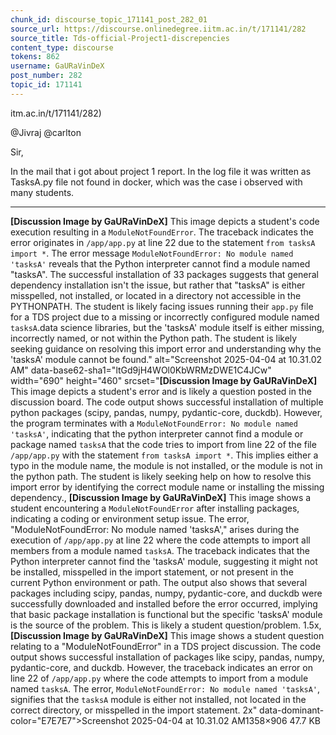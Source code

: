 ```yaml
---
chunk_id: discourse_topic_171141_post_282_01
source_url: https://discourse.onlinedegree.iitm.ac.in/t/171141/282
source_title: Tds-official-Project1-discrepencies
content_type: discourse
tokens: 862
username: GaURaVinDeX
post_number: 282
topic_id: 171141
---
```


itm.ac.in/t/171141/282)

@Jivraj @carlton

Sir,

In the mail that i got about project 1 report. In the log file it was written as TasksA.py file not found in docker, which was the case i observed with many students.

---

**[Discussion Image by GaURaVinDeX]** This image depicts a student's code execution resulting in a `ModuleNotFoundError`. The traceback indicates the error originates in `/app/app.py` at line 22 due to the statement `from tasksA import *`. The error message `ModuleNotFoundError: No module named 'tasksA'` reveals that the Python interpreter cannot find a module named "tasksA". The successful installation of 33 packages suggests that general dependency installation isn't the issue, but rather that "tasksA" is either misspelled, not installed, or located in a directory not accessible in the PYTHONPATH. The student is likely facing issues running their `app.py` file for a TDS project due to a missing or incorrectly configured module named `tasksA`.data science libraries, but the 'tasksA' module itself is either missing, incorrectly named, or not within the Python path. The student is likely seeking guidance on resolving this import error and understanding why the 'tasksA' module cannot be found." alt="Screenshot 2025-04-04 at 10.31.02 AM" data-base62-sha1="ltGd9jH4WOl0KbWRMzDWE1C4JCw" width="690" height="460" srcset="**[Discussion Image by GaURaVinDeX]** This image depicts a student's error and is likely a question posted in the discussion board. The code output shows successful installation of multiple python packages (scipy, pandas, numpy, pydantic-core, duckdb). However, the program terminates with a `ModuleNotFoundError: No module named 'tasksA'`, indicating that the python interpreter cannot find a module or package named `tasksA` that the code tries to import from line 22 of the file `/app/app.py` with the statement `from tasksA import *`. This implies either a typo in the module name, the module is not installed, or the module is not in the python path. The student is likely seeking help on how to resolve this import error by identifying the correct module name or installing the missing dependency., **[Discussion Image by GaURaVinDeX]** This image shows a student encountering a `ModuleNotFoundError` after installing packages, indicating a coding or environment setup issue. The error, "ModuleNotFoundError: No module named 'tasksA'," arises during the execution of `/app/app.py` at line 22 where the code attempts to import all members from a module named `tasksA`. The traceback indicates that the Python interpreter cannot find the 'tasksA' module, suggesting it might not be installed, misspelled in the import statement, or not present in the current Python environment or path. The output also shows that several packages including scipy, pandas, numpy, pydantic-core, and duckdb were successfully downloaded and installed before the error occurred, implying that basic package installation is functional but the specific 'tasksA' module is the source of the problem. This is likely a student question/problem. 1.5x, **[Discussion Image by GaURaVinDeX]** This image shows a student question relating to a "ModuleNotFoundError" in a TDS project discussion. The code output shows successful installation of packages like scipy, pandas, numpy, pydantic-core, and duckdb. However, the traceback indicates an error on line 22 of `/app/app.py` where the code attempts to import from a module named `tasksA`. The error, `ModuleNotFoundError: No module named 'tasksA'`, signifies that the `tasksA` module is either not installed, not located in the correct directory, or misspelled in the import statement. 2x" data-dominant-color="E7E7E7">Screenshot 2025-04-04 at 10.31.02 AM1358×906 47.7 KB
